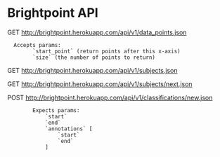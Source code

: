 Brightpoint API
===============

GET   http://brightpoint.herokuapp.com/api/v1/data_points.json
     
      Accepts params: 
     		`start_point` (return points after this x-axis)
     		`size` (the number of points to return)

GET   http://brightpoint.herokuapp.com/api/v1/subjects.json

GET   http://brightpoint.herokuapp.com/api/v1/subjects/next.json

POST  http://brightpoint.herokuapp.com/api/v1/classifications/new.json
			
			Expects params:
				`start`
				`end`
				`annotations` [
					`start`
					`end`
				]